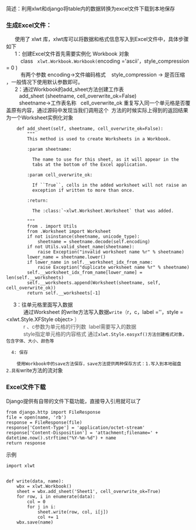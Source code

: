 <p>简述：利用xlwt和django将table内的数据转换为excel文件下载到本地保存</p>

<h3>生成Excel文件：</h3>

<p>      使用了 xlwt 库，xlwt库可以将数据和格式信息写入到Excel文件中，具体步骤如下<br />
      1：创建Excel文件首先需要实例化 Workbook 对象<br />
          class   <code>xlwt.Workbook.</code><code>Workbook(</code>encoding ='ascii'，style_compression = 0 )<br />
          有两个参数 encoding→文件编码格式    style_compression → 是否压缩 ，一般情况下使用默认参数即可。<br />
      2：通过Workbook的add_sheet方法创建工作表<br />
         add_sheet (sheetname, cell_overwrite_ok=False)<br />
         sheetname→工作表名称   cell_overwrite_ok 重复写入同一个单元格是否覆盖原有内容，通过源码中发现当我们调用这个  方法的时候实际上得到的返回结果为一个Worksheet实例化对象</p>

<pre class="has">
<code class="language-python">    def add_sheet(self, sheetname, cell_overwrite_ok=False):
        """
        This method is used to create Worksheets in a Workbook.

        :param sheetname:

          The name to use for this sheet, as it will appear in the
          tabs at the bottom of the Excel application.

        :param cell_overwrite_ok:

          If ``True``, cells in the added worksheet will not raise an
          exception if written to more than once.

        :return:

          The :class:`~xlwt.Worksheet.Worksheet` that was added.

        """
        from . import Utils
        from .Worksheet import Worksheet
        if not isinstance(sheetname, unicode_type):
            sheetname = sheetname.decode(self.encoding)
        if not Utils.valid_sheet_name(sheetname):
            raise Exception("invalid worksheet name %r" % sheetname)
        lower_name = sheetname.lower()
        if lower_name in self.__worksheet_idx_from_name:
            raise Exception("duplicate worksheet name %r" % sheetname)
        self.__worksheet_idx_from_name[lower_name] = len(self.__worksheets)
        self.__worksheets.append(Worksheet(sheetname, self, cell_overwrite_ok))
        return self.__worksheets[-1]</code></pre>

<p>     3：往单元格里面写入数据<br />
            通过Worksheet 的write方法写入数据<code>write</code><span style="color:#555555;">（</span>r，c，label =''，style = &lt;xlwt.Style.XFStyle object&gt; <span style="color:#555555;">）<br />
            r 、c参数为单元格的行列数  label需要写入的数据  <br />
            style指定单元格的内容格式 通过</span><code>xlwt.Style.easyxf()方法创建格式对象，包含字体、大小、颜色等<br />
  4: 保存<br />
    使用Workbook中的save方法保存，save方法提供两种保存方式：1.写入到本地磁盘  2.具有</code>write方法的流对象</p>

<h3>Excel文件下载</h3>

<p>Django提供有自带的文件下载功能，直接导入引用就可以了</p>

<pre class="has">
<code class="language-python">from django.http import FileResponse
file = open(name, 'rb')
response = FileResponse(file)
response['Content-Type'] = 'application/octet-stream'
response['Content-Disposition'] = 'attachment;filename=' + datetime.now().strftime("%Y-%m-%d") + name
return response</code></pre>

<p>示例</p>

<pre class="has">
<code class="language-python">import xlwt


def write(data, name):
    wbx = xlwt.Workbook()
    sheet = wbx.add_sheet('Sheet1', cell_overwrite_ok=True)
    for row, i in enumerate(data):
        col = 0
        for j in i:
            sheet.write(row, col, i[j])
            col += 1
    wbx.save(name)</code></pre>

<p> </p>